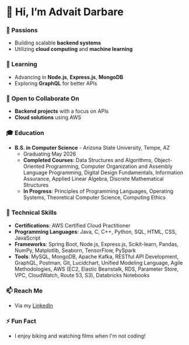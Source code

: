 # 👋 Hi, I’m Advait Darbare

### 👀 **Passions**
- Building scalable **backend systems**
- Utilizing **cloud computing** and **machine learning**

### 🌱 **Learning**
- Advancing in **Node.js**, **Express.js**, **MongoDB**
- Exploring **GraphQL** for better APIs

### 💞️ **Open to Collaborate On**
- **Backend projects** with a focus on APIs
- **Cloud solutions** using AWS

### 🎓 **Education**
- **B.S. in Computer Science** - Arizona State University, Tempe, AZ
  - Graduating May 2026
  - **Completed Courses**: Data Structures and Algorithms, Object-Oriented Programming, Computer Organization and Assembly Language Programming, Digital Design Fundamentals, Information Assurance, Applied Linear Algebra, Discrete Mathematical Structures
  - **In Progress**: Principles of Programming Languages, Operating Systems, Theoretical Computer Science, Computing Ethics

### 💼 **Technical Skills**
- **Certifications**: AWS Certified Cloud Practitioner
- **Programming Languages**: Java, C, C++, Python, SQL, HTML, CSS, JavaScript
- **Frameworks**: Spring Boot, Node.js, Express.js, Scikit-learn, Pandas, NumPy, Matplotlib, Seaborn, TensorFlow, PySpark
- **Tools**: MySQL, MongoDB, Apache Kafka, RESTful API Development, GraphQL, Postman, Git, Lucidchart, Unified Modeling Language, Agile Methodologies, AWS (EC2, Elastic Beanstalk, RDS, Parameter Store, VPC, CloudWatch, Route 53, S3), Databricks Notebooks

### 📫 **Reach Me**
- Via my [LinkedIn](https://www.linkedin.com/in/advait-darbare)

### ⚡ **Fun Fact**
- I enjoy biking and watching films when I'm not coding!
